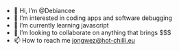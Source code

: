 - 👋 Hi, I’m @Debiancee
- 👀 I’m interested in coding apps and software debugging
- 🌱 I’m currently learning javascript
- 💞️ I’m looking to collaborate on anything that brings $$$
- 📫 How to reach me jongwez@hot-chilli.eu

<!---
Debiancee/Debiancee is a ✨ special ✨ repository because its `README.md` (this file) appears on your GitHub profile.
You can click the Preview link to take a look at your changes.
--->
